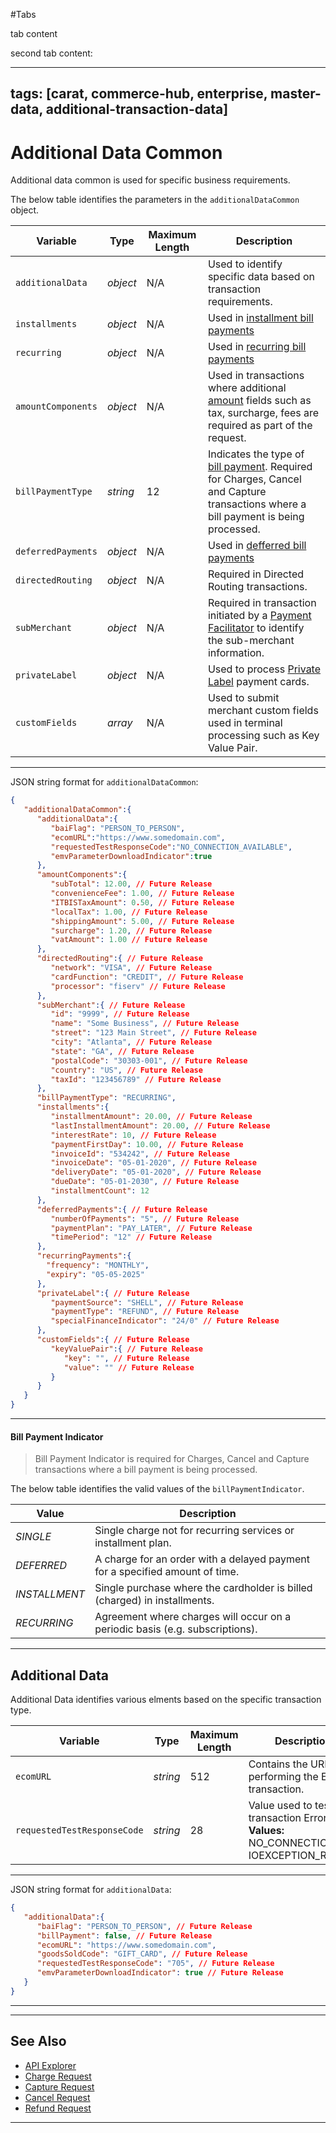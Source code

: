 #Tabs

<!--
type: tab
titles: First Tab, Second Tab
-->

tab content

<!--
type: tab
-->

second tab content:

<!-- type: row -->

<!-- type: card
title: Card One
description: About...
link: ?path=docs/about-developer-studio.md
-->

<!-- type: card
title: Second Card
description: About...
link: ?path=docs/about-developer-studio.md
-->

<!-- type: row-end -->

<!-- type: tab-end -->

---
tags: [carat, commerce-hub, enterprise, master-data, additional-transaction-data]
---

# Additional Data Common

Additional data common is used for specific business requirements.

<!--
type: tab
titles: additionalDataCommon, JSON Example
-->


The below table identifies the parameters in the `additionalDataCommon` object.


| Variable | Type | Maximum Length | Description |
| -------- | -- | ------------ | ------------------ |
| `additionalData` | *object* | N/A | Used to identify specific data based on transaction requirements. |
| `installments` | *object* | N/A | Used in [installment bill payments](?path=docs/Resources/Guides/Bill-Payments/Installment-Payment.md) |
| `recurring` | *object* | N/A | Used in [recurring bill payments](?path=docs/Resources/Guides/Bill-Payments/Recurring-Payment.md) |
| `amountComponents` | *object* | N/A | Used in transactions where additional [amount](?path=docs/Resources/Master-Data/Amount-Components.md) fields such as tax, surcharge, fees are required as part of the request. |
| `billPaymentType` | *string* | 12 | Indicates the type of [bill payment](#bill-payment-indicator). Required for Charges, Cancel and Capture transactions where a bill payment is being processed. | 
| `deferredPayments` | *object* | N/A | Used in [defferred bill payments](?path=docs/Resources/Guides/Bill-Payments/Deferred-Payment.md) |
| `directedRouting` | *object* | N/A | Required in Directed Routing transactions. |
| `subMerchant` | *object* | N/A | Required in transaction initiated by a [Payment Facilitator](?path=docs/Resources/Guides/Industry-Verticals/Payment-Faciliator.md) to identify the sub-merchant information. |
| `privateLabel` | *object* | N/A | Used to process [Private Label](?path=docs/Resources/Guides/Payment-Sources/Private-Label.md) payment cards. |
| `customFields` | *array* | N/A | Used to submit merchant custom fields used in terminal processing such as Key Value Pair. |


---

<!-- type: tab -->

JSON string format for `additionalDataCommon`:

```json
{
   "additionalDataCommon":{
      "additionalData":{
         "baiFlag": "PERSON_TO_PERSON",
         "ecomURL":"https://www.somedomain.com",
         "requestedTestResponseCode":"NO_CONNECTION_AVAILABLE",
         "emvParameterDownloadIndicator":true
      },
      "amountComponents":{
         "subTotal": 12.00, // Future Release
         "convenienceFee": 1.00, // Future Release
         "ITBISTaxAmount": 0.50, // Future Release
         "localTax": 1.00, // Future Release
         "shippingAmount": 5.00, // Future Release
         "surcharge": 1.20, // Future Release
         "vatAmount": 1.00 // Future Release
      },
      "directedRouting":{ // Future Release
         "network": "VISA", // Future Release
         "cardFunction": "CREDIT", // Future Release
         "processor": "fiserv" // Future Release
      },
      "subMerchant":{ // Future Release
         "id": "9999", // Future Release
         "name": "Some Business", // Future Release
         "street": "123 Main Street", // Future Release
         "city": "Atlanta", // Future Release
         "state": "GA", // Future Release
         "postalCode": "30303-001", // Future Release
         "country": "US", // Future Release
         "taxId": "123456789" // Future Release
      },
      "billPaymentType": "RECURRING",
      "installments":{
         "installmentAmount": 20.00, // Future Release
         "lastInstallmentAmount": 20.00, // Future Release
         "interestRate": 10, // Future Release
         "paymentFirstDay": 10.00, // Future Release
         "invoiceId": "534242", // Future Release
         "invoiceDate": "05-01-2020", // Future Release
         "deliveryDate": "05-01-2020", // Future Release
         "dueDate": "05-01-2030", // Future Release
         "installmentCount": 12 
      },
      "deferredPayments":{ // Future Release
         "numberOfPayments": "5", // Future Release
         "paymentPlan": "PAY_LATER", // Future Release
         "timePeriod": "12" // Future Release
      },
      "recurringPayments":{
        "frequency": "MONTHLY",
        "expiry": "05-05-2025"
      },
      "privateLabel":{ // Future Release
         "paymentSource": "SHELL", // Future Release
         "paymentType": "REFUND", // Future Release
         "specialFinanceIndicator": "24/0" // Future Release
      },
      "customFields":{ // Future Release
         "keyValuePair":{ // Future Release
            "key": "", // Future Release
            "value": "" // Future Release
         }
      }
   }
}
```

<!-- type: tab-end -->

---

#### Bill Payment Indicator

<!-- theme: warning -->
> Bill Payment Indicator is required for Charges, Cancel and Capture transactions where a bill payment is being processed.

The below table identifies the valid values of the `billPaymentIndicator`.

| Value | Description |
| ----- | ----- |
| *SINGLE* | Single charge not for recurring services or installment plan. |
| *DEFERRED* | A charge for an order with a delayed payment for a specified amount of time. |
| *INSTALLMENT* | Single purchase where the cardholder is billed (charged) in installments. |
| *RECURRING* | Agreement where charges will occur on a periodic basis (e.g. subscriptions). |

---

## Additional Data

Additional Data identifies various elments based on the specific transaction type.

<!--
type: tab
additionalData, JSON Example
-->


| Variable | Type | Maximum Length | Description/Values |
| ----- | ----- | ----- | ----- |
| `ecomURL` | *string* | 512 | Contains the URL of the site performing the Ecommerce transaction. |
| `requestedTestResponseCode` | *string* | 28 | Value used to test/replicate a transaction Error. **Valid Values:** NO_CONNECTION_AVAILABLE, IOEXCEPTION_RECEIVED.|

<!---
| `baiFlag` | *string* | 31 | Visa required [Business Application Identifier](#business-application-identifier) (BAI) used to identify the intended use of a [disbursement](?path=docs/Resources/Guides/Disbursement.md). |
| `emvParameterDownloadIndicator` | *boolean* |  N/A  | Indicator if EMV Parameter has to be downloaded, sent as part of Auth/Sale Response.|
-->

---

<!-- type: tab -->

JSON string format for `additionalData`:

```json
{
   "additionalData":{
      "baiFlag": "PERSON_TO_PERSON", // Future Release
      "billPayment": false, // Future Release
      "ecomURL": "https://www.somedomain.com",
      "goodsSoldCode": "GIFT_CARD", // Future Release
      "requestedTestResponseCode": "705", // Future Release
      "emvParameterDownloadIndicator": true // Future Release
   }
}
```

<!-- type: tab-end -->

---

<!---
#### Business Application Identifier
The BAI determines the data carried in the message, the limits and economics that may apply to the transaction, and may be used by the sending and/or receiving issuer to make an authorization decision. Below table identifies the valid values of `baiFlag`.

| Value | Description |
| ----- | ----- |
| *PERSON_TO_PERSON* | Person to person initiated. |
| *PERSON_TO_PERSON_BANK_INITIATED* | Person to person bank initiated. |
| *BUSINESS_TO_BUSINESS* | Business to business initiated. |
| *DIGITAL_WALLET* | Digital Wallet transfer. |
| *ACCOUNT_TO_ACCOUNT* | Account to account transfer. |
| *TOP_OFF* | Account top off or reload. |
| *ACCOUNT_VERIFICATION* | [Account verification](?path=docs/Resources/API-Documents/Payments_VAS/Verification.md) or $0.00 auth. |
| *FUNDS_TRANSFER* | Funds Transfer. |
| *DISBURSEMENT* | Funds disbursement or payout. |
| *GAMBLING_PAYOUT* | Gambling payout non-online. |
| *GAMBLING_PAYOUT_ONLINE* | Online gambling payout. |
-->

---

## See Also

- [API Explorer](../api/?type=post&path=/payments/v1/charges)
- [Charge Request](?path=docs/Resources/API-Documents/Payments/Charges.md)
- [Capture Request](?path=docs/Resources/API-Documents/Payments/Capture.md)
- [Cancel Request](?path=docs/Resources/API-Documents/Payments/Cancel.md)
- [Refund Request](?path=docs/Resources/API-Documents/Payments/Refund.md)

<!---
- [Credit Request](?path=docs/Resources/API-Documents/Payments/Credit.md)
- [Forced Post](?path=docs/Resources/API-Documents/Payments/Forced.md)
-->

---

